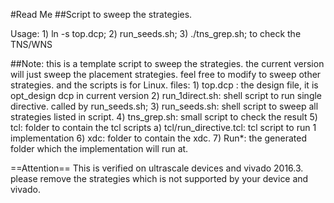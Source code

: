 #Read Me
##Script to sweep the strategies.

Usage:
    1) ln -s <your dcp file> top.dcp;
    2) run_seeds.sh;
    3) ./tns_grep.sh; to check the TNS/WNS

##Note:
   this is a template script to sweep the strategies. the current version will just sweep the placement strategies. feel free to modify to sweep other strategies. and the scripts is for Linux.
   files:
    1) top.dcp : the design file, it is opt_design dcp in current version
    2) run_1direct.sh: shell script to run single directive. called by run_seeds.sh;
    3) run_seeds.sh: shell script to  sweep all strategies listed in script.
    4) tns_grep.sh: small script to check the result
    5) tcl: folder to contain the tcl scripts
          a) tcl/run_directive.tcl: tcl script to run 1 implementation
    6) xdc: folder to contain the xdc.
    7) Run*: the generated folder which the implementation will run at.

==Attention==
  This is verified on ultrascale devices and vivado 2016.3. please remove the strategies which is not supported by your device and vivado.

